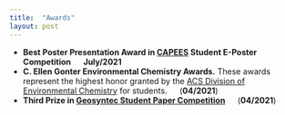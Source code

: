 ```yaml
---
title:  "Awards"
layout: post
---
```

   - **Best Poster Presentation Award in [CAPEES](http://www.capees.org/bylaws.html) Student E-Poster Competition** &emsp; **July/2021**
   - **C. Ellen Gonter Environmental Chemistry Awards.** These awards represent the highest honor granted by the [ACS Division of Environmental Chemistry](https://acsenvr.com/website/) for students. &emsp; (**04/2021**) 
   - **Third Prize in [Geosyntec Student Paper Competition](https://geosyntec.com/news/item/6782-geosyntec-announces-winners-of-2020-student-paper-contest)** &emsp; (**04/2021**)
  
              
